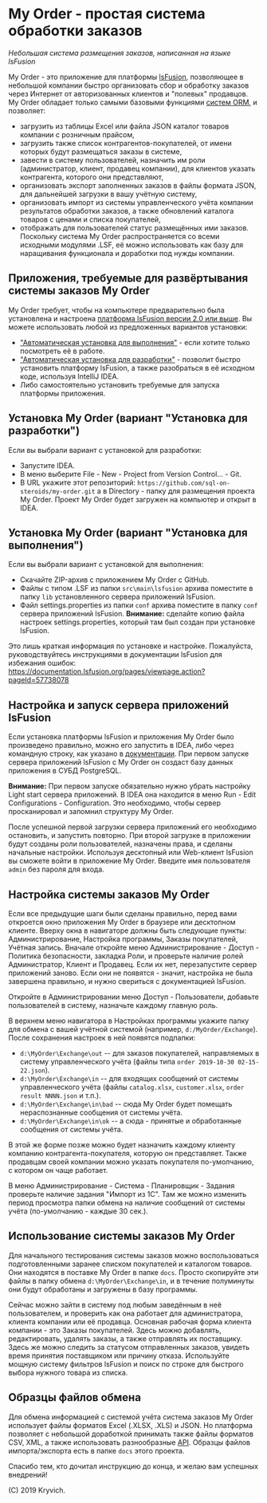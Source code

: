 # My Order - простая система обработки заказов
*Небольшая система размещения заказов, написанная на языке lsFusion*

My Order - это приложение для платформы [lsFusion](https://lsfusion.org), позволяющее в небольшой компании быстро организовать сбор и обработку заказов через Интернет от авторизованных клиентов и "полевых" продавцов. My Order обладает только самыми базовыми функциями [систем ORM](https://en.wikipedia.org/wiki/Order_management_system), и позволяет:
* загрузить из таблицы Excel или файла JSON каталог товаров компании с розничным прайсом,
* загрузить также список контрагентов-покупателей, от имени которых будут размещаться заказы в системе,
* завести в систему пользователей, назначить им роли (администратор, клиент, продавец компании), для клиентов указать контрагента, которого они представляют,
* организовать экспорт заполненных заказов в файлы формата JSON, для дальнейшей загрузки в вашу учётную систему,
* организовать импорт из системы управленческого учёта компании результатов обработки заказов, а также обновлений каталога товаров с ценами и списка покупателей,
* отображать для пользователей статус размещённых ими заказов.
Поскольку система My Order распространяется со всеми исходными модулями .LSF, её можно использовать как базу для наращивания функционала и доработки под нужды компании.

## Приложения, требуемые для развёртывания системы заказов My Order

My Order требует, чтобы на компьютере предварительно была установлена и настроена [платформа lsFusion версии 2.0 или выше](https://documentation.lsfusion.org/pages/viewpage.action?pageId=18645035). Вы можете использовать любой из предложенных вариантов установки:
* ["Автоматическая установка для выполнения"](https://documentation.lsfusion.org/pages/viewpage.action?pageId=57738078) - если хотите только посмотреть её в работе.
* ["Автоматическая установка для разработки"](https://documentation.lsfusion.org/pages/viewpage.action?pageId=57738076) - позволит быстро установить платформу lsFusion, а также разобраться в её исходном коде, используя IntelliJ IDEA.
* Либо самостоятельно установить требуемые для запуска платформы приложения.

## Установка My Order (вариант "Установка для разработки")

Если вы выбрали вариант с установкой для разработки:
* Запустите IDEA.
* В меню выберите File - New - Project from Version Control... - Git.
* В URL укажите этот репозиторий: `https://github.com/sql-on-steroids/my-order.git` а в Directory - папку для размещения проекта My Order.
Проект My Order будет загружен на компьютер и открыт в IDEA.

## Установка My Order (вариант "Установка для выполнения")

Если вы выбрали вариант с установкой для выполнения:

* Скачайте ZIP-архив с приложением My Order с GitHub.
* Файлы с типом .LSF из папки `src\main\lsfusion` архива поместите в папку `lib` установленного сервера приложений lsFusion.
* Файл settings.properties из папки `conf` архива поместите в папку `conf` сервера приложений lsFusion. __Внимание:__ сделайте копию файла настроек settings.properties, который там был создан при установке lsFusion.

Это лишь краткая информация по установке и настройке. Пожалуйста, руководствуйтесь инструкциями в документации lsFusion для избежания ошибок: https://documentation.lsfusion.org/pages/viewpage.action?pageId=57738078

## Настройка и запуск сервера приложений lsFusion

Если установка платформы lsFusion и приложения My Order было произведено правильно, можно его запустить в IDEA, либо через командную строку, как указано в [документации](https://documentation.lsfusion.org/pages/viewpage.action?pageId=18645035). При первом запуске сервера приложений lsFusion с My Order он создаст базу данных приложения в СУБД PostgreSQL.

__Внимание:__ При первом запуске обязательно нужно убрать настройку Light start сервера приложений. В IDEA она находится в меню Run - Edit Configurations - Configuration. Это необходимо, чтобы сервер просканировал и запомнил структуру My Order.

После успешной первой загрузки сервера приложений его необходимо остановить, и запустить повторно. При второй загрузке в приложении будут созданы роли пользователей, назначены права, и сделаны начальные настройки. Используя десктопный или Web-клиент lsFusion вы сможете войти в приложение My Order. Введите имя пользователя `admin` без пароля для входа.

## Настройка системы заказов My Order

Если все предыдущие шаги были сделаны правильно, перед вами откроется окно приложения My Order в браузере или десктопном клиенте. Вверху окна в навигаторе должны быть следующие пункты: Администрирование, Настройка программы, Заказы покупателей, Учётная запись. Вначале откройте меню Администрирование - Доступ - Политика безопасности, закладка Роли, и проверьте наличие ролей Администратор, Клиент и Продавец. Если их нет, перезапустите сервер приложений заново. Если они не появятся - значит, настройка не была завершена правильно, и нужно свериться с документацией lsFusion.

Откройте в Администрировании меню Доступ - Пользователи, добавьте пользователей в систему, назначьте каждому главную роль.

В верхнем меню навигатора в Настройках программы укажите папку для обмена с вашей учётной системой (например, `d:/MyOrder/Exchange`). После сохранения настроек в ней появятся подпапки:
* `d:\MyOrder\Exchange\out` -- для заказов покупателей, направляемых в систему управленческого учёта (файлы типа `order 2019-10-30 02-15-22.json`).
* `d:\MyOrder\Exchange\in` -- для входящих сообщений от системы управленческого учёта (файлы `catalog.xlsx`, `customer.xlsx`, `order result NNNN.json` и т.п.).
* `d:\MyOrder\Exchange\in\bad` -- сюда My Order будет помещать нераспознанные сообщения от системы учёта.
* `d:\MyOrder\Exchange\in\ok` -- а сюда - принятые и обработанные сообщения от системы учёта.

В этой же форме позже можно будет назначить каждому клиенту компанию контрагента-покупателя, которую он представляет. Также продавцам своей компании можно указать покупателя по-умолчанию, с котором он чаще работает.

В меню Администрирование - Система - Планировщик - Задания проверьте наличие задания "Импорт из 1С". Там же можно изменить период просмотра папки обмена на наличие сообщений от системы учёта (по-умолчанию - каждые 30 сек.).

## Использование системы заказов My Order

Для начального тестирования системы заказов можно воспользоваться подготовленными заранее списком покупателей и каталогом товаров. Они находятся в поставке My Order в папке `docs`. Просто скопируйте эти файлы в папку обмена `d:\MyOrder\Exchange\in`, и в течение полуминуты они будут обработаны и загружены в базу программы.

Сейчас можно зайти в систему под любым заведённым в неё пользователем, и проверить как она работает для администратора, клиента компании или её продавца. Основная рабочая форма клиента компании - это Заказы покупателей. Здесь можно добавлять, редактировать, удалять заказы, а также отправлять их поставщику. Здесь же можно следить за статусом отправленных заказов, увидеть время принятия поставщиком или причину отказа. Используйте мощную систему фильтров lsFusion и поиск по строке для быстрого выбора нужного товара из списка.

## Образцы файлов обмена

Для обмена информацией с системой учёта система заказов My Order использует файлы форматов Excel (.XLSX, .XLS) и JSON. Но платформа позволяет с небольшой доработкой принимать также файлы форматов CSV, XML, а также использовать разнообразные [API](https://documentation.lsfusion.org/pages/viewpage.action?pageId=29884429). Образцы файлов импорта/экспорта есть в папке `docs` этого проекта.

Спасибо тем, кто дочитал инструкцию до конца, и желаю вам успешных внедрений!

(C) 2019 Kryvich.
